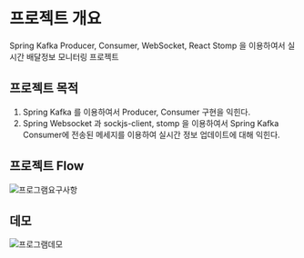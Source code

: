# 프로젝트 개요
Spring Kafka Producer, Consumer, WebSocket, React Stomp 을 이용하여서 실시간 배달정보 모니터링 프로젝트


## 프로젝트 목적
1. Spring Kafka 를 이용하여서 Producer, Consumer 구현을 익힌다.  
2. Spring Websocket 과 sockjs-client, stomp 을 이용하여서 Spring Kafka Consumer에 전송된 메세지를 이용하여 실시간 정보 업데이트에 대해 익힌다.


## 프로젝트 Flow
![프로그램요구사항](https://user-images.githubusercontent.com/39702082/204019224-f2a7672b-de90-4d0c-a602-70bfdd5f5369.PNG)


## 데모
![프로그램데모](https://user-images.githubusercontent.com/39702082/204019237-4160acf9-19f9-403e-b72c-24be1e48512c.gif)

